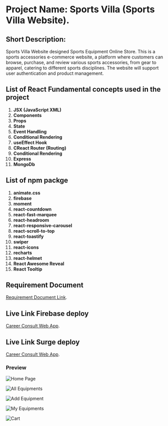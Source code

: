 # Project Name: Sports Villa (Sports Villa Website).

## Short Description:

Sports Villa Website designed Sports Equipment Online Store. This is a sports accessories e-commerce website, a platform where customers can browse, purchase, and review various sports accessories, from gear to apparel, catering to different sports disciplines. The website will support user authentication and product management.

## List of React Fundamental concepts used in the project

1. **JSX (JavaScript XML)**
2. **Components**
3. **Props**
4. **State**
5. **Event Handling**
6. **Conditional Rendering**
7. **useEffect Hook**
8. **CReact Router (Routing)**
9. **Conditional Rendering**
10. **Express**
11. **MongoDb**

## List of npm packge

1. **animate.css**
2. **firebase**
3. **moment**
4. **react-countdown**
5. **react-fast-marquee**
6. **react-headroom**
7. **react-responsive-carousel**
8. **react-scroll-to-top**
9. **react-toastify**
10. **swiper**
11. **react-icons**
12. **recharts**
13. **react-helmet**
14. **React Awesome Reveal**
15. **React Tooltip**

## Requirement Document

[Requirement Document Link](https://docs.google.com/document/d/1zl97jEDUtdadOGwHSV_fP1gShCwCxwk6DDhQbEpcfHY/edit?tab=t.0).

## Live Link Firebase deploy

[Career Consult Web App](https://sports-villa-54185.web.app/).

## Live Link Surge deploy

[Career Consult Web App](https://mz-sports-villa.surge.sh/).

### Preview

![Home Page](./src/assets/Home-Light.jpeg)

![All Equipments](./src/assets/All%20Equipments.jpeg)

![Add Equipment](./src/assets/Add%20Equipment.jpeg)

![My Equipments](./src/assets/My%20Equipments.jpeg)

![Cart](./src/assets/Cart.jpeg)
